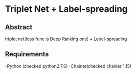 # Triplet Net + Label-spreading
## Abstract  
triplet net(loss func is Deep Ranking one) + Label-spreading

## Requirements
-Python (checked python2.7.6)
-Chainer(checked chainer 1.15)
